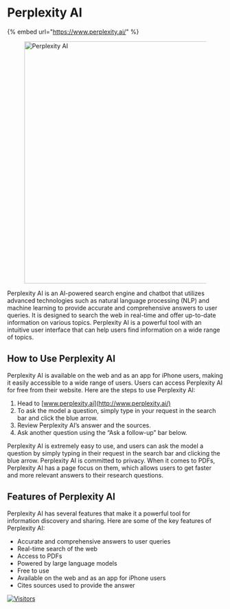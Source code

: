 # Perplexity AI

{% embed url="https://www.perplexity.ai/" %}

<figure><img src="https://miro.medium.com/v2/resize:fit:1400/1*Xv5A5Ma9qfMMzXNua75YPw.png" alt="Perplexity AI" width="563"></figure>

Perplexity AI is an AI-powered search engine and chatbot that utilizes advanced technologies such as natural language processing (NLP) and machine learning to provide accurate and comprehensive answers to user queries. It is designed to search the web in real-time and offer up-to-date information on various topics. Perplexity AI is a powerful tool with an intuitive user interface that can help users find information on a wide range of topics.

## How to Use Perplexity AI <a href="#3615" id="3615"></a>

Perplexity AI is available on the web and as an app for iPhone users, making it easily accessible to a wide range of users. Users can access Perplexity AI for free from their website. Here are the steps to use Perplexity AI:

1. Head to [www.perplexity.ai](http://www.perplexity.ai/)
2. To ask the model a question, simply type in your request in the search bar and click the blue arrow.
3. Review Perplexity AI’s answer and the sources.
4. Ask another question using the “Ask a follow-up” bar below.

Perplexity AI is extremely easy to use, and users can ask the model a question by simply typing in their request in the search bar and clicking the blue arrow. Perplexity AI is committed to privacy. When it comes to PDFs, Perplexity AI has a page focus on them, which allows users to get faster and more relevant answers to their research questions.

## Features of Perplexity AI <a href="#6729" id="6729"></a>

Perplexity AI has several features that make it a powerful tool for information discovery and sharing. Here are some of the key features of Perplexity AI:

- Accurate and comprehensive answers to user queries
- Real-time search of the web
- Access to PDFs
- Powered by large language models
- Free to use
- Available on the web and as an app for iPhone users
- Cites sources used to provide the answer

[![Visitors](https://api.visitorbadge.io/api/visitors?path=https%3A%2F%2Fgithub.com%2Fdrshahizan\&labelColor=%23697689\&countColor=%23555555\&style=plastic)](https://visitorbadge.io/status?path=https%3A%2F%2Fgithub.com%2Fdrshahizan)
